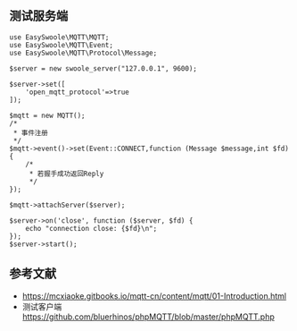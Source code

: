 ## 测试服务端
```
use EasySwoole\MQTT\MQTT;
use EasySwoole\MQTT\Event;
use EasySwoole\MQTT\Protocol\Message;

$server = new swoole_server("127.0.0.1", 9600);

$server->set([
    'open_mqtt_protocol'=>true
]);

$mqtt = new MQTT();
/*
 * 事件注册
 */
$mqtt->event()->set(Event::CONNECT,function (Message $message,int $fd){
    /*
     * 若握手成功返回Reply
     */
});

$mqtt->attachServer($server);

$server->on('close', function ($server, $fd) {
    echo "connection close: {$fd}\n";
});
$server->start();
```
## 参考文献
- https://mcxiaoke.gitbooks.io/mqtt-cn/content/mqtt/01-Introduction.html
- 测试客户端  https://github.com/bluerhinos/phpMQTT/blob/master/phpMQTT.php
